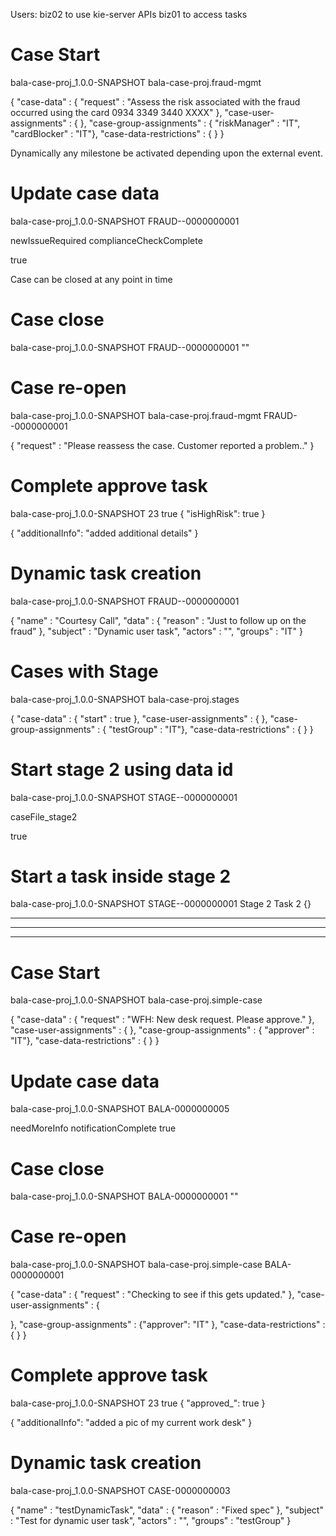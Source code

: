 Users:  biz02 to use kie-server APIs
	biz01 to access tasks

Case Start
============

bala-case-proj_1.0.0-SNAPSHOT
bala-case-proj.fraud-mgmt

{
  "case-data" : {
    "request" : "Assess the risk associated with the fraud occurred using the card 0934 3349 3440 XXXX"
  },
  "case-user-assignments" : {
  },
  "case-group-assignments" : { "riskManager" : "IT", "cardBlocker" : "IT"},
  "case-data-restrictions" : { }
}

Dynamically any milestone be activated depending upon the external event.

Update case data
==================

bala-case-proj_1.0.0-SNAPSHOT
FRAUD--0000000001

newIssueRequired
complianceCheckComplete

true

Case can be closed at any point in time

Case close
===========

bala-case-proj_1.0.0-SNAPSHOT
FRAUD--0000000001
""


Case re-open
===============

bala-case-proj_1.0.0-SNAPSHOT
bala-case-proj.fraud-mgmt
FRAUD--0000000001

{
    "request" : "Please reassess the case. Customer reported a problem.."
}


Complete approve task
=======================
bala-case-proj_1.0.0-SNAPSHOT
23
true
{
    "isHighRisk": true
}


{
    "additionalInfo": "added additional details"
}


Dynamic task creation
=======================

bala-case-proj_1.0.0-SNAPSHOT
FRAUD--0000000001

{
 "name" : "Courtesy Call",
 "data" : {
   "reason" : "Just to follow up on the fraud"
  },
 "subject" : "Dynamic user task",
 "actors" : "",
 "groups" : "IT"
}


Cases with Stage
=================
bala-case-proj_1.0.0-SNAPSHOT
bala-case-proj.stages

{
  "case-data" : {
    "start" : true
  },
  "case-user-assignments" : {
  },
  "case-group-assignments" : { "testGroup" : "IT"},
  "case-data-restrictions" : { }
}


Start stage 2 using data id
============================
bala-case-proj_1.0.0-SNAPSHOT
STAGE--0000000001

caseFile_stage2

true


Start a task inside stage 2
==============================
bala-case-proj_1.0.0-SNAPSHOT
STAGE--0000000001
Stage 2
Task 2
{}


******************************************************************************************************************************
******************************************************************************************************************************
******************************************************************************************************************************

Case Start
============

bala-case-proj_1.0.0-SNAPSHOT
bala-case-proj.simple-case

{
  "case-data" : {
    "request" : "WFH: New desk request. Please approve."
  },
  "case-user-assignments" : {
  },
  "case-group-assignments" : { "approver" : "IT"},
  "case-data-restrictions" : { }
}

Update case data
==================

bala-case-proj_1.0.0-SNAPSHOT
BALA-0000000005

needMoreInfo
notificationComplete
true

Case close
===========

bala-case-proj_1.0.0-SNAPSHOT
BALA-0000000001
""


Case re-open
===============

bala-case-proj_1.0.0-SNAPSHOT
bala-case-proj.simple-case
BALA-0000000001

{
  "case-data" : {
    "request" : "Checking to see if this gets updated."
  },
  "case-user-assignments" : {

  },
  "case-group-assignments" : {"approver": "IT" },
  "case-data-restrictions" : { }
}


Complete approve task
=======================
bala-case-proj_1.0.0-SNAPSHOT
23
true
{
    "approved_": true
}


{
    "additionalInfo": "added a pic of my current work desk"
}


Dynamic task creation
=======================

bala-case-proj_1.0.0-SNAPSHOT
CASE-0000000003

{
 "name" : "testDynamicTask",
 "data" : {
   "reason" : "Fixed spec"
  },
 "subject" : "Test for dynamic user task",
 "actors" : "",
 "groups" : "testGroup"
}
